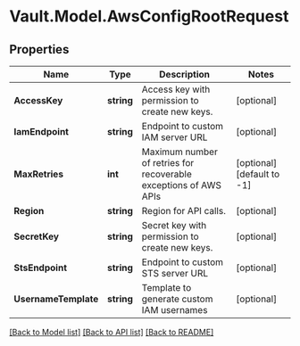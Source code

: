 # Vault.Model.AwsConfigRootRequest

## Properties

Name | Type | Description | Notes
------------ | ------------- | ------------- | -------------
**AccessKey** | **string** | Access key with permission to create new keys. | [optional] 
**IamEndpoint** | **string** | Endpoint to custom IAM server URL | [optional] 
**MaxRetries** | **int** | Maximum number of retries for recoverable exceptions of AWS APIs | [optional] [default to -1]
**Region** | **string** | Region for API calls. | [optional] 
**SecretKey** | **string** | Secret key with permission to create new keys. | [optional] 
**StsEndpoint** | **string** | Endpoint to custom STS server URL | [optional] 
**UsernameTemplate** | **string** | Template to generate custom IAM usernames | [optional] 

[[Back to Model list]](../README.md#documentation-for-models) [[Back to API list]](../README.md#documentation-for-api-endpoints) [[Back to README]](../README.md)

